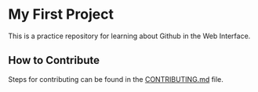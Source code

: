 # My First Project
This is a practice repository for learning about Github in the Web Interface. 


## How to Contribute 
Steps for contributing can be found in the [CONTRIBUTING.md](/CONTRIBUTING.md) file.
